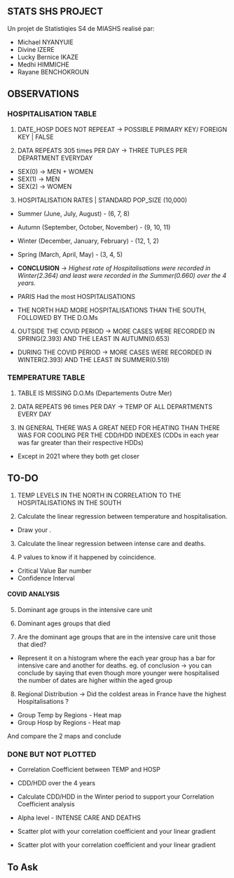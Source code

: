 ## STATS SHS PROJECT
 Un projet de Statistiqies S4 de MIASHS realisé par:
 
 - Michael NYANYUIE
 - Divine IZERE
 - Lucky Bernice IKAZE
 - Medhi HIMMICHE
 - Rayane BENCHOKROUN

 ## OBSERVATIONS

 ### HOSPITALISATION TABLE
 1. DATE_HOSP DOES NOT REPEEAT -> POSSIBLE PRIMARY KEY/ FOREIGN KEY | FALSE
 
2. DATA REPEATS 305 times PER DAY -> THREE TUPLES PER DEPARTMENT EVERYDAY
- SEX(0) -> MEN + WOMEN
- SEX(1) -> MEN
- SEX(2) -> WOMEN

3. HOSPITALISATION RATES | STANDARD POP_SIZE (10,000)
- Summer (June, July, August) - (6, 7, 8)
- Autumn (September, October, November) - (9, 10, 11)
- Winter (December, January, February) - (12, 1, 2)
- Spring (March, April, May) - (3, 4, 5)

- <strong>CONCLUSION</strong> -> <i>Highest rate of Hospitalisations were recorded in Winter(2.364) and least were recorded in the Summer(0.660) over the 4 years.</i>

- PARIS Had the most HOSPITALISATIONS
- THE NORTH HAD MORE HOSPITALISATIONS THAN THE SOUTH, FOLLOWED BY THE D.O.Ms

4. OUTSIDE THE COVID PERIOD -> MORE CASES WERE RECORDED IN SPRING(2.393) AND THE LEAST IN AUTUMN(0.653)
- DURING THE COVID PERIOD -> MORE CASES WERE RECORDED IN WINTER(2.393) AND THE LEAST IN SUMMER(0.519)

### TEMPERATURE TABLE
1. TABLE IS MISSING D.O.Ms (Departements Outre Mer)

2. DATA REPEATS 96 times PER DAY -> TEMP OF ALL DEPARTMENTS EVERY DAY

3. IN GENERAL THERE WAS A GREAT NEED FOR HEATING THAN THERE WAS FOR COOLING PER THE CDD/HDD INDEXES (CDDs in each year was far greater than their respective HDDs)
- Except in 2021 where they both get closer

## TO-DO
1. TEMP LEVELS IN THE NORTH IN CORRELATION TO THE HOSPITALISATIONS IN THE SOUTH

2. Calculate the linear regression between temperature and hospitalisation.
- Draw your .

3. Calculate the linear regression between intense care and deaths.

4. P values to know if it happened by coincidence.

- Critical Value Bar number
- Confidence Interval

#### COVID ANALYSIS 

5. Dominant age groups in the intensive care unit

6. Dominant ages groups that died

7. Are the dominant age groups that are in the intensive care unit those that died?
- Represent it on a histogram where the each year group has a bar for intensive care and another for deaths. 
eg. of conclusion -> you can conclude by saying that even though more younger were hospitalised the number of dates are higher within the aged group

8. Regional Distribution -> Did the coldest areas in France have the highest Hospitalisations ?
- Group Temp by Regions - Heat map
- Group Hosp by Regions - Heat map

And compare the 2 maps and conclude


### DONE BUT NOT PLOTTED
- Correlation Coefficient between TEMP and HOSP

- CDD/HDD over the 4 years

- Calculate CDD/HDD in the Winter period to support your Correlation Coefficient analysis

- Alpha level - INTENSE CARE AND DEATHS

- Scatter plot with your correlation coefficient and your linear gradient

- Scatter plot with your correlation coefficient and your linear gradient

## To Ask